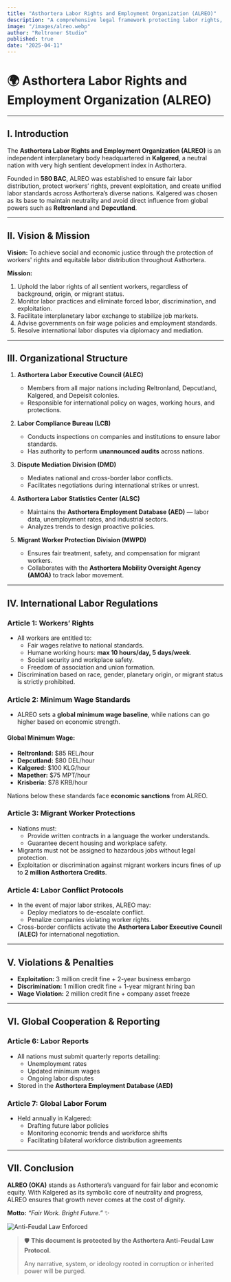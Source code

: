 ```yaml
---
title: "Asthortera Labor Rights and Employment Organization (ALREO)"
description: "A comprehensive legal framework protecting labor rights, regulating fair employment, and enforcing ethical workforce distribution across Asthortera."
image: "/images/alreo.webp"
author: "Reltroner Studio"
published: true
date: "2025-04-11"
---
```


# 🌍 Asthortera Labor Rights and Employment Organization (ALREO)

---

## I. Introduction
The **Asthortera Labor Rights and Employment Organization (ALREO)** is an independent interplanetary body headquartered in **Kalgered**, a neutral nation with very high sentient development index in Asthortera.

Founded in **580 BAC**, ALREO was established to ensure fair labor distribution, protect workers’ rights, prevent exploitation, and create unified labor standards across Asthortera’s diverse nations. Kalgered was chosen as its base to maintain neutrality and avoid direct influence from global powers such as **Reltronland** and **Depcutland**.

---

## II. Vision & Mission
**Vision:**
To achieve social and economic justice through the protection of workers' rights and equitable labor distribution throughout Asthortera.

**Mission:**
1. Uphold the labor rights of all sentient workers, regardless of background, origin, or migrant status.
2. Monitor labor practices and eliminate forced labor, discrimination, and exploitation.
3. Facilitate interplanetary labor exchange to stabilize job markets.
4. Advise governments on fair wage policies and employment standards.
5. Resolve international labor disputes via diplomacy and mediation.

---

## III. Organizational Structure
1. **Asthortera Labor Executive Council (ALEC)**
   - Members from all major nations including Reltronland, Depcutland, Kalgered, and Depeisit colonies.
   - Responsible for international policy on wages, working hours, and protections.

2. **Labor Compliance Bureau (LCB)**
   - Conducts inspections on companies and institutions to ensure labor standards.
   - Has authority to perform **unannounced audits** across nations.

3. **Dispute Mediation Division (DMD)**
   - Mediates national and cross-border labor conflicts.
   - Facilitates negotiations during international strikes or unrest.

4. **Asthortera Labor Statistics Center (ALSC)**
   - Maintains the **Asthortera Employment Database (AED)** — labor data, unemployment rates, and industrial sectors.
   - Analyzes trends to design proactive policies.

5. **Migrant Worker Protection Division (MWPD)**
   - Ensures fair treatment, safety, and compensation for migrant workers.
   - Collaborates with the **Asthortera Mobility Oversight Agency (AMOA)** to track labor movement.

---

## IV. International Labor Regulations
### Article 1: Workers’ Rights
- All workers are entitled to:
  - Fair wages relative to national standards.
  - Humane working hours: **max 10 hours/day, 5 days/week**.
  - Social security and workplace safety.
  - Freedom of association and union formation.
- Discrimination based on race, gender, planetary origin, or migrant status is strictly prohibited.

### Article 2: Minimum Wage Standards
- ALREO sets a **global minimum wage baseline**, while nations can go higher based on economic strength.

#### Global Minimum Wage:
- **Reltronland:** $85 REL/hour
- **Depcutland:** $80 DEL/hour
- **Kalgered:** $100 KLG/hour
- **Mapether:** $75 MPT/hour
- **Krisberia:** $78 KRB/hour

Nations below these standards face **economic sanctions** from ALREO.

### Article 3: Migrant Worker Protections
- Nations must:
  - Provide written contracts in a language the worker understands.
  - Guarantee decent housing and workplace safety.
- Migrants must not be assigned to hazardous jobs without legal protection.
- Exploitation or discrimination against migrant workers incurs fines of up to **2 million Asthortera Credits**.

### Article 4: Labor Conflict Protocols
- In the event of major labor strikes, ALREO may:
  - Deploy mediators to de-escalate conflict.
  - Penalize companies violating worker rights.
- Cross-border conflicts activate the **Asthortera Labor Executive Council (ALEC)** for international negotiation.

---

## V. Violations & Penalties
- **Exploitation:** 3 million credit fine + 2-year business embargo
- **Discrimination:** 1 million credit fine + 1-year migrant hiring ban
- **Wage Violation:** 2 million credit fine + company asset freeze

---

## VI. Global Cooperation & Reporting
### Article 6: Labor Reports
- All nations must submit quarterly reports detailing:
  - Unemployment rates
  - Updated minimum wages
  - Ongoing labor disputes
- Stored in the **Asthortera Employment Database (AED)**

### Article 7: Global Labor Forum
- Held annually in Kalgered:
  - Drafting future labor policies
  - Monitoring economic trends and workforce shifts
  - Facilitating bilateral workforce distribution agreements

---

## VII. Conclusion
**ALREO (OKA)** stands as Asthortera’s vanguard for fair labor and economic equity. With Kalgered as its symbolic core of neutrality and progress, ALREO ensures that growth never comes at the cost of dignity.

**Motto:**
_“Fair Work. Bright Future.”_ ✨

![Anti-Feudal Law Enforced](/images/anti-feudal-law.webp)

> 🛡️ **This document is protected by the Asthortera Anti-Feudal Law Protocol.**
>
> Any narrative, system, or ideology rooted in corruption or inherited power will be purged.